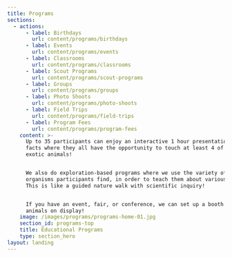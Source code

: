 ```yaml
---
title: Programs
sections:
  - actions:
      - label: Birthdays
        url: content/programs/birthdays
      - label: Events
        url: content/programs/events
      - label: Classrooms
        url: content/programs/classrooms
      - label: Scout Programs
        url: content/programs/scout-programs
      - label: Groups
        url: content/programs/groups
      - label: Photo Shoots
        url: content/programs/photo-shoots
      - label: Field Trips
        url: content/programs/field-trips
      - label: Program Fees
        url: content/programs/program-fees
    content: >-
      Up to 35 participants can enjoy an interactive 1 hour presentation of fun
      facts where they all have the opportunity to touch at least 4 of our
      exotic animals!


      We also do exploration-based programs where we use the variety of
      organisms participants find, in order to teach them about various topics.
      This is like a guided nature walk with scientific inquiry!


      If you have an event, fair, or conference, we can set up a booth with live
      animals on display!
    image: /images/programs/programs-home-01.jpg
    section_id: programs-top
    title: Educational Programs
    type: section_hero
layout: landing
---
```


